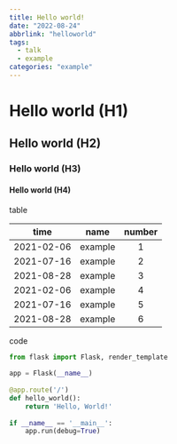 ```yaml
---
title: Hello world!
date: "2022-08-24"
abbrlink: "helloworld"
tags:
  - talk
  - example
categories: "example"
---
```


# Hello world (H1)

## Hello world (H2)

### Hello world (H3)

#### Hello world (H4)

table

|    time    |    name     | number |
| :--------: | :------------: | :--: |
| 2021-02-06 |      example      | 1 |
| 2021-07-16 |    example    | 2 |
| 2021-08-28 | example | 3 |
| 2021-02-06 |      example      | 4 |
| 2021-07-16 |    example    | 5 |
| 2021-08-28 | example | 6 |

code

```python
from flask import Flask, render_template  
  
app = Flask(__name__)  
  
@app.route('/')  
def hello_world():  
    return 'Hello, World!'  
  
if __name__ == '__main__':  
    app.run(debug=True)
```
